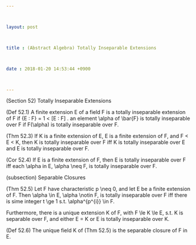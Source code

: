 ```yaml
---



layout: post



title : (Abstract Algebra) Totally Inseparable Extensions



date : 2018-01-20 14:53:44 +0900



---
```


(Section 52) Totally Inseparable Extensions

(Def 52.1) A finite extension E of a field F is a totally inseparable extension of F if {E : F} = 1 < [E : F] . an element \alpha of \bar{F} is totally inseparable over F if F(\alpha) is totally inseparable over F.

(Thm 52.3) If K is a finite extension of E, E is a finite extension of F, and F < E < K, then K is totally inseparable over F iff K is totally inseparable over E and E is totally inseparable over F.

(Cor 52.4) If E is a finite extension of F, then E is totally inseparable over F iff each \alpha in E, \alpha \neq F, is totally inseparable over F.

(subsection) Separable Closures

(Thm 52.5) Let F have characteristic p \neq 0, and let E be a finite extension of F. Then \alpha \in E, \alpha \notin F, is totally inseparable over F iff there is sime integer t \ge 1 s.t. \alpha^{p^{i}} \in F.

Furthermore, there is a unique extension K of F, with F \le K \le E, s.t. K is separable over F, and either E = K or E is totally inseparable over K.

(Def 52.6) The unique field K of (Thm 52.5) is the separable closure of F in E.

